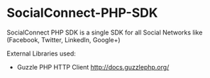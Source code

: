 SocialConnect-PHP-SDK
=====================

SocialConnect PHP SDK is a single SDK for all Social Networks like (Facebook, Twitter, LinkedIn, Google+)

External Libraries used:
- Guzzle PHP HTTP Client http://docs.guzzlephp.org/